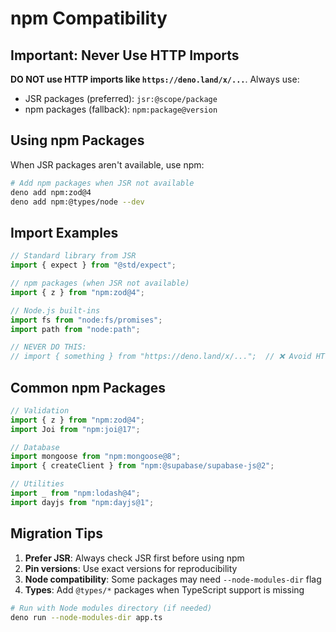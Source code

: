 # npm Compatibility

## Important: Never Use HTTP Imports

**DO NOT use HTTP imports like `https://deno.land/x/...`**. Always use:
- JSR packages (preferred): `jsr:@scope/package`
- npm packages (fallback): `npm:package@version`

## Using npm Packages

When JSR packages aren't available, use npm:

```bash
# Add npm packages when JSR not available
deno add npm:zod@4
deno add npm:@types/node --dev
```

## Import Examples

```typescript
// Standard library from JSR
import { expect } from "@std/expect";

// npm packages (when JSR not available)
import { z } from "npm:zod@4";

// Node.js built-ins
import fs from "node:fs/promises";
import path from "node:path";

// NEVER DO THIS:
// import { something } from "https://deno.land/x/...";  // ❌ Avoid HTTP imports
```

## Common npm Packages

```typescript
// Validation
import { z } from "npm:zod@4";
import Joi from "npm:joi@17";

// Database
import mongoose from "npm:mongoose@8";
import { createClient } from "npm:@supabase/supabase-js@2";

// Utilities
import _ from "npm:lodash@4";
import dayjs from "npm:dayjs@1";
```

## Migration Tips

1. **Prefer JSR**: Always check JSR first before using npm
2. **Pin versions**: Use exact versions for reproducibility
3. **Node compatibility**: Some packages may need `--node-modules-dir` flag
4. **Types**: Add `@types/*` packages when TypeScript support is missing

```bash
# Run with Node modules directory (if needed)
deno run --node-modules-dir app.ts
```
